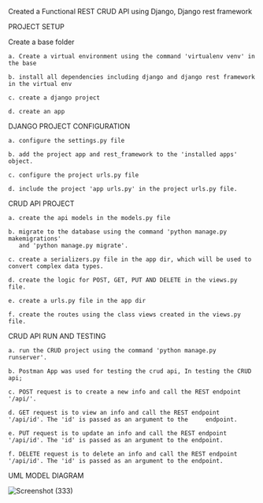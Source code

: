 Created a Functional REST CRUD API using Django, Django rest framework

PROJECT SETUP

Create a base folder

    a. Create a virtual environment using the command 'virtualenv venv' in the base

    b. install all dependencies including django and django rest framework in the virtual env

    c. create a django project 

    d. create an app


DJANGO PROJECT CONFIGURATION 

    a. configure the settings.py file 
    
    b. add the project app and rest_framework to the 'installed apps' object.

    c. configure the project urls.py file  
    
    d. include the project 'app urls.py' in the project urls.py file.


CRUD API PROJECT 

    a. create the api models in the models.py file
    
    b. migrate to the database using the command 'python manage.py makemigrations' 
       and 'python manage.py migrate'.

    c. create a serializers.py file in the app dir, which will be used to convert complex data types.

    d. create the logic for POST, GET, PUT AND DELETE in the views.py file.

    e. create a urls.py file in the app dir 
    
    f. create the routes using the class views created in the views.py file.


CRUD API RUN AND TESTING

    a. run the CRUD project using the command 'python manage.py runserver'.

    b. Postman App was used for testing the crud api, In testing the CRUD api;

    c. POST request is to create a new info and call the REST endpoint '/api/'.

    d. GET request is to view an info and call the REST endpoint '/api/id'. The 'id' is passed as an argument to the     endpoint.

    e. PUT request is to update an info and call the REST endpoint '/api/id'. The 'id' is passed as an argument to the endpoint.

    f. DELETE request is to delete an info and call the REST endpoint '/api/id'. The 'id' is passed as an argument to the endpoint. 



UML MODEL DIAGRAM




![Screenshot (333)](https://github.com/Burger-karl/restproject/assets/116649077/f985f51f-ba65-4858-addf-e2e3db932afa)









